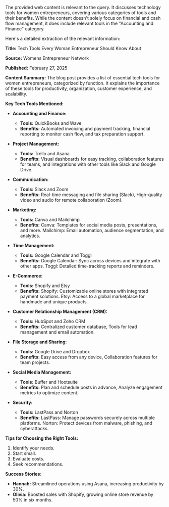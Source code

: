 The provided web content is relevant to the query. It discusses technology tools for women entrepreneurs, covering various categories of tools and their benefits. While the content doesn't solely focus on financial and cash flow management, it does include relevant tools in the "Accounting and Finance" category.

Here's a detailed extraction of the relevant information:

**Title:** Tech Tools Every Woman Entrepreneur Should Know About

**Source:** Womens Entrepreneur Network

**Published:** February 27, 2025

**Content Summary:** The blog post provides a list of essential tech tools for women entrepreneurs, categorized by function. It explains the importance of these tools for productivity, organization, customer experience, and scalability.

**Key Tech Tools Mentioned:**

*   **Accounting and Finance:**
    *   **Tools:** QuickBooks and Wave
    *   **Benefits:** Automated invoicing and payment tracking, financial reporting to monitor cash flow, and tax preparation support.
*   **Project Management:**
    *   **Tools:** Trello and Asana
    *   **Benefits:** Visual dashboards for easy tracking, collaboration features for teams, and integrations with other tools like Slack and Google Drive.

*   **Communication:**
    *   **Tools:** Slack and Zoom
    *   **Benefits:** Real-time messaging and file sharing (Slack), High-quality video and audio for remote collaboration (Zoom).

*   **Marketing:**
    *   **Tools:** Canva and Mailchimp
    *   **Benefits:** Canva: Templates for social media posts, presentations, and more. Mailchimp: Email automation, audience segmentation, and analytics.

*   **Time Management:**
    *   **Tools:** Google Calendar and Toggl
    *   **Benefits:** Google Calendar: Sync across devices and integrate with other apps. Toggl: Detailed time-tracking reports and reminders.

*   **E-Commerce:**
    *   **Tools:** Shopify and Etsy
    *   **Benefits:** Shopify: Customizable online stores with integrated payment solutions. Etsy: Access to a global marketplace for handmade and unique products.

*   **Customer Relationship Management (CRM):**
    *   **Tools:** HubSpot and Zoho CRM
    *   **Benefits:** Centralized customer database, Tools for lead management and email automation.

*   **File Storage and Sharing:**
    *   **Tools:** Google Drive and Dropbox
    *   **Benefits:** Easy access from any device, Collaboration features for team projects.

*   **Social Media Management:**
    *   **Tools:** Buffer and Hootsuite
    *   **Benefits:** Plan and schedule posts in advance, Analyze engagement metrics to optimize content.

*   **Security:**
    *   **Tools:** LastPass and Norton
    *   **Benefits:** LastPass: Manage passwords securely across multiple platforms. Norton: Protect devices from malware, phishing, and cyberattacks.

**Tips for Choosing the Right Tools:**

1.  Identify your needs.
2.  Start small.
3.  Evaluate costs.
4.  Seek recommendations.

**Success Stories:**

*   **Hannah:** Streamlined operations using Asana, increasing productivity by 30%.
*   **Olivia:** Boosted sales with Shopify, growing online store revenue by 50% in six months.
